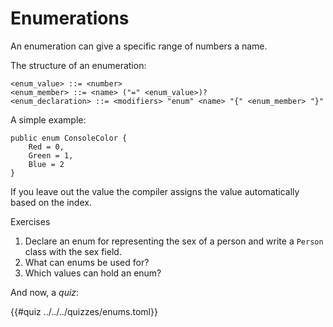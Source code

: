 # Enumerations

An enumeration can give a specific range of numbers a name.

The structure of an enumeration:

```ebnf
<enum_value> ::= <number>
<enum_member> ::= <name> ("=" <enum_value>)?
<enum_declaration> ::= <modifiers> "enum" <name> "{" <enum_member> "}"
```

A simple example:

```sc
public enum ConsoleColor {
    Red = 0,
    Green = 1,
    Blue = 2
}
```

If you leave out the value the compiler assigns the value automatically based on the index.

Exercises

1. Declare an enum for representing the sex of a person and write a `Person` class with the sex field.
2. What can enums be used for?
3. Which values can hold an enum?

And now, a _quiz_:

{{#quiz ../../../quizzes/enums.toml}}